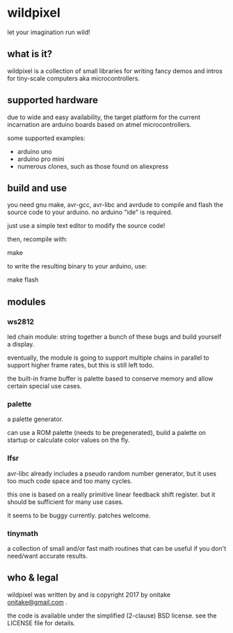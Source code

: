 # wildpixel

let your imagination run wild!

## what is it?

wildpixel is a collection of small libraries for writing fancy demos and intros
for tiny-scale computers aka microcontrollers.

## supported hardware

due to wide and easy availability, the target platform for the current
incarnation are arduino boards based on atmel microcontrollers.

some supported examples:
* arduino uno
* arduino pro mini
* numerous clones, such as those found on aliexpress

## build and use

you need gnu make, avr-gcc, avr-libc and avrdude to compile and flash
the source code to your arduino. no arduino "ide" is required.

just use a simple text editor to modify the source code!

then, recompile with:

   make

to write the resulting binary to your arduino, use:

   make flash

## modules

### ws2812

led chain module: string together a bunch of these bugs and build yourself
a display.

eventually, the module is going to support multiple chains in parallel to
support higher frame rates, but this is still left todo.

the built-in frame buffer is palette based to conserve memory and allow
certain special use cases.

### palette

a palette generator.

can use a ROM palette (needs to be pregenerated), build a palette on
startup or calculate color values on the fly.

### lfsr

avr-libc already includes a pseudo random number generator, but it uses
too much code space and too many cycles.

this one is based on a really primitive linear feedback shift register.
but it should be sufficient for many use cases.

it seems to be buggy currently. patches welcome.

### tinymath

a collection of small and/or fast math routines that can be useful if you
don't need/want accurate results.

## who & legal

wildpixel was written by and is copyright 2017 by onitake <onitake@gmail.com> .

the code is available under the simplified (2-clause) BSD license.
see the LICENSE file for details.
